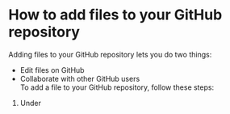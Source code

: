 # How to add files to your GitHub repository
Adding files to your GitHub repository lets you do two things: 
- Edit files on GitHub  
- Collaborate with other GitHub users <br>
To add a file to your GitHub repository, follow these steps: 
1. Under 








